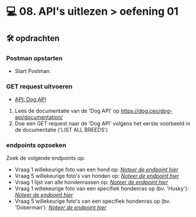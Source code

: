 # 💻 08. API's uitlezen > oefening 01

## 🛠️ opdrachten

### Postman opstarten

 - Start Postman.

### GET request uitvoeren

 - [API: Dog API](https://dog.ceo/dog-api/)

 1. Lees de documentatie van de 'Dog API' op https://dog.ceo/dog-api/documentation/
 2. Doe een GET request naar de 'Dog API' volgens het eerste voorbeeld in de documentatie ('LIST ALL BREEDS')

### endpoints opzoeken

Zoek de volgende endpoints op:
- Vraag 1 willekeurige foto van een hond op: [*Noteer de endpoint hier*](https://dog.ceo/api/breeds/image/random)
- Vraag 5 willekeurige foto's van honden op: [*Noteer de endpoint hier*](https://dog.ceo/api/breeds/image/random/5)
- Vraag 1 lijst van alle hondenrassen op: [*Noteer de endpoint hier*](https://dog.ceo/api/breeds/list/all)
- Vraag 1 willekeurige foto van een specifiek hondenras op (bv. 'Husky'): [*Noteer de endpoint hier*](https://dog.ceo/api/breed/husky/images/random)
- Vraag 5 willekeurige foto's van een specifiek hondenras op (bv. 'Doberman'): [*Noteer de endpoint hier*](https://dog.ceo/api/breed/husky/images/random/5)